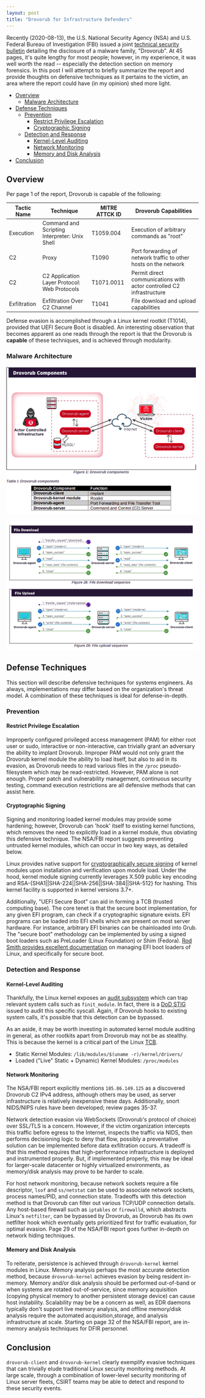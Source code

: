 ```yaml
---
layout: post
title: "Drovorub for Infrastructure Defenders"
---
```


Recently (2020-08-13), the U.S. National Security Agency (NSA) and U.S. Federal Bureau of Investigation (FBI) issued a joint [technical security bulletin](https://media.defense.gov/2020/Aug/13/2002476465/-1/-1/0/CSA_DROVORUB_RUSSIAN_GRU_MALWARE_AUG_2020.PDF) detailing the disclosure of a malware family, "Drovorub". At 45 pages, it's quite lengthy for most people; however, in my experience, it was well worth the read -- especially the detection section on memory forensics. In this post I will attempt to briefly summarize the report and provide thoughts on defensive techniques as it pertains to the victim, an area where the report could have (in my opinion) shed more light.

- [Overview](#overview)
  - [Malware Architecture](#malware-architecture)
- [Defense Techniques](#defense-techniques)
  - [Prevention](#prevention)
    - [Restrict Privilege Escalation](#restrict-privilege-escalation)
    - [Cryptographic Signing](#cryptographic-signing)
  - [Detection and Response](#detection-and-response)
    - [Kernel-Level Auditing](#kernel-level-auditing)
    - [Network Monitoring](#network-monitoring)
    - [Memory and Disk Analysis](#memory-and-disk-analysis)
- [Conclusion](#conclusion)

## Overview

Per page 1 of the report, Drovorub is capable of the following:

| Tactic Name  | Technique                                     | MITRE ATTCK ID    | Drovorub Capabilities                                                |
| ------------ | --------------------------------------------- | ------------------| ---------------------------------------------------------------------|
| Execution    | Command and Scripting Interpreter: Unix Shell | T1059.004         | Execution of arbitrary commands as "root"                            |
| C2           | Proxy                                         | T1090             | Port forwarding of network traffic to other hosts on the network     |
| C2           | C2 Application Layer Protocol: Web Protocols  | T1071.0011        | Permit direct communications with actor controlled C2 infrastructure |
| Exfiltration | Exfiltration Over C2 Channel                  | T1041             | File download and upload capabilities                                |

Defense evasion is accomplished through a Linux kernel rootkit (T1014), provided that UEFI Secure Boot is disabled. An interesting observation that becomes apparent as one reads through the report is that the Drovorub is **capable** of these techniques, and is achieved through modularity.

### Malware Architecture

![Droborub General Architecture](./figures/drovorub-2.png)

![Data Exfiltration Ladder Diagram](./figures/drovorub-1.png)

## Defense Techniques

This section will describe defensive techniques for systems engineers. As always, implementations may differ based on the organization's threat model. A combination of these techniques is ideal for defense-in-depth.

### Prevention

#### Restrict Privilege Escalation
Improperly configured privileged access management (PAM) for either root user or sudo, interactive or non-interactive, can trivially grant an adversary the ability to implant Drovorub. Improper PAM would not only grant the Drovorub kernel module the ability to load itself, but also to aid in its evasion, as Drovorub needs to read various files in the `/proc` pseudo-filesystem which may be read-restricted. However, PAM alone is not enough. Proper patch and vulnerability management, continuous security testing, command execution restrictions are all defensive methods that can assist here.

#### Cryptographic Signing
Signing and monitoring loaded kernel modules may provide some hardening; however, Drovorub can 'hook' itself to existing kernel functions, which removes the need to explicitly load in a kernel module, thus obviating this defensive technique. The NSA/FBI report suggests preventing untrusted kernel modules, which can occur in two key ways, as detailed below.

Linux provides native support for [cryptographically secure signing](https://www.kernel.org/doc/html/v4.15/admin-guide/module-signing.html#kernel-module-signing-facility) of kernel modules upon installation and verification upon module load. Under the hood, kernel module signing currently leverages X.509 public key encoding and RSA-{SHA1||SHA-224||SHA-256||SHA-384||SHA-512} for hashing. This kernel facility is supported in kernel versions 3.7+.

Additionally, "UEFI Secure Boot" can aid in forming a TCB (trusted computing base). The core tenet is that the secure boot implementation, for any given EFI program, can check if a cryptographic signature exists. EFI programs can be loaded into EFI shells which are present on most server hardware. For instance, arbitrary EFI binaries can be chainloaded into Grub. The "secure boot" methodology can be implemented by using a signed boot loaders such as PreLoader (Linux Foundation) or Shim (Fedora). [Rod Smith provides excellent documentation](http://www.rodsbooks.com/efi-bootloaders/secureboot.html) on managing EFI boot loaders of Linux, and specifically for secure boot.

### Detection and Response

#### Kernel-Level Auditing
Thankfully, the Linux kernel exposes an [audit subsystem](https://access.redhat.com/documentation/en-us/red_hat_enterprise_linux/7/html/security_guide/chap-system_auditing) which can trap relevant system calls such as `finit_module`. In fact, there is a [DoD STIG](https://www.stigviewer.com/stig/red_hat_enterprise_linux_7/2020-02-26/finding/V-79001) issued to audit this specific syscall. Again, if Drovorub hooks to existing system calls, it's possible that this detection can be bypassed.

As an aside, it may be worth investing in automated kernel module auditing in general, as other rootkits apart from Drovorub may not be as stealthy. This is because the kernel is a critical part of the Linux [TCB](https://csrc.nist.gov/glossary/term/trusted_computing_base).
- Static Kernel Modules: `/lib/modules/$(uname -r)/kernel/drivers/`
- Loaded ("Live" Static + Dynamic) Kernel Modules: `/proc/modules`

#### Network Monitoring
The NSA/FBI report explicitly mentions `185.86.149.125` as a discovered Drovorub C2 IPv4 address, although others may be used, as server infrastructure is relatively inexpensive these days. Additionally, snort NIDS/NIPS rules have been developed; review pages 35-37. 

Network detection evasion via WebSockets (Drovorub's protocol of choice) over SSL/TLS is a concern. However, if the victim organization intercepts this traffic before egress to the Internet, inspects the traffic via NIDS, then performs decisioning logic to deny that flow, possibly a preventative solution can be implemented before data exfiltration occurs. A tradeoff is that this method requires that high-performance infrastructure is deployed and instrumented properly. But, if implemented properly, this may be ideal for larger-scale datacenter or highly virtualized environments, as memory/disk analysis may prove to be harder to scale.

For host network monitoring, because network sockets require a file descriptor, `lsof` and `ss/netstat` can be used to associate network sockets, process names/PID, and connection state. Tradeoffs with this detection method is that Drovorub can filter out various TCP/UDP connection details. Any host-based firewall such as `iptables` or `firewalld`, which abstracts Linux's `netfilter`, can be bypassed by Drovorub, as Drovorub has its own netfilter hook which eventually gets prioritized first for traffic evaluation, for optimal evasion. Page 29 of the NSA/FBI report goes further in-depth on network hiding techniques.

#### Memory and Disk Analysis
To reiterate, persistence is achieved through `drovorub-kernel` kernel modules in Linux. Memory analysis perhaps the most accurate detection method, because `drovorub-kernel` achieves evasion by being resident in-memory. Memory and/or disk analysis should be performed out-of-band or when systems are rotated out-of-service, since memory acquisition (copying physical memory to another persistent storage device) can cause host instability. Scalability may be be a concern as well, as EDR daemons typically don't support live memory analysis, and offline memory/disk analysis require the automated acquisition,storage, and analysis infrastructure at scale. Starting on page 32 of the NSA/FBI report, are in-memory analysis techniques for DFIR personnel.

## Conclusion
`drovorub-client` and `drovorub-kernel` clearly exemplify evasive techniques that can trivially elude traditional Linux security monitoring methods. At large scale, through a combination of lower-level security monitoring of Linux server fleets, CSIRT teams may be able to detect and respond to these security events.